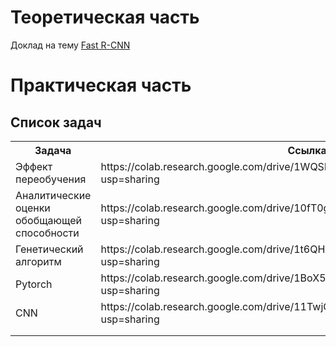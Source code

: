  # Теоретическая часть
 
 Доклад на тему [Fast R-CNN](https://github.com/blackberry26/ROIM/blob/master/%D0%9F%D1%80%D0%B5%D0%B7%D0%B5%D0%BD%D1%82%D0%B0%D1%86%D0%B8%D1%8F_Fast_R-CNN.pdf)
 
 # Практическая часть
 
 ## Список задач

 <table>
  <tr>
    <th>Задача</th>
    <th>Ссылка</th>
  </tr>
 
  <tr>
    <td>Эффект переобучения</td>
    <td>https://colab.research.google.com/drive/1WQSlWXMFphEBHNr0qQVney0PCtEOL0PN?usp=sharing</td>
  </tr>
  <tr>
    <td>Аналитические оценки обобщающей способности</td>
    <td>https://colab.research.google.com/drive/10fT0gbAzR--bdNYBpT06lIrKRBqQfpKc?usp=sharing</td>
  </tr>
  <tr>
    <td>Генетический алгоритм</td>
    <td>https://colab.research.google.com/drive/1t6QHpUjQFcEUBPhNlg3MkgA1qSeLU5wc?usp=sharing</td>
  </tr>
  <td>Pytorch</td>
    <td>https://colab.research.google.com/drive/1BoX5W8qkc4r_JWbW6RiEMlkATIqosYjY?usp=sharing</td>
  </tr>
  </tr>
  <td>CNN</td>
    <td>https://colab.research.google.com/drive/11TwjCezn6NvPxwr7gduJYYcHaUNP6W0K?usp=sharing</td>
  </tr>
  </tr>
  
  <td></td>
    <td></td>
  </tr>
  </tr>
  <td></td>
    <td> </td>
  </tr>
</table>
